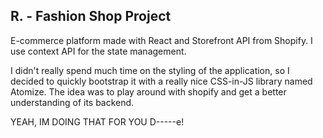 ## R. - Fashion Shop Project

E-commerce platform made with React and Storefront API from Shopify. I use context API for the state management.

I didn't really spend much time on the styling of the application, so I decided to quickly bootstrap it with a really nice CSS-in-JS library named Atomize. The idea was to play around with shopify and get a better understanding of its backend.


YEAH, IM DOING THAT FOR YOU D-----e!
